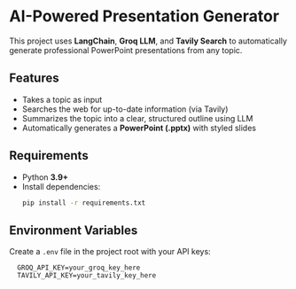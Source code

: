 # AI-Powered Presentation Generator

This project uses **LangChain**, **Groq LLM**, and **Tavily Search** to automatically generate professional PowerPoint presentations from any topic.

## Features
- Takes a topic as input  
- Searches the web for up-to-date information (via Tavily)  
- Summarizes the topic into a clear, structured outline using LLM  
- Automatically generates a **PowerPoint (.pptx)** with styled slides  

## Requirements
- Python **3.9+**  
- Install dependencies:  
  ```bash
  pip install -r requirements.txt
## Environment Variables

Create a `.env` file in the project root with your API keys:  

```env
  GROQ_API_KEY=your_groq_key_here
  TAVILY_API_KEY=your_tavily_key_here 


